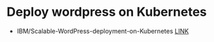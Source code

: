 # Deploy wordpress on Kubernetes

* IBM/Scalable-WordPress-deployment-on-Kubernetes [LINK](https://github.com/IBM/Scalable-WordPress-deployment-on-Kubernetes)
